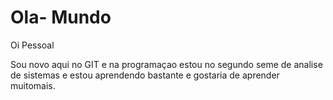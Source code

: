 # Ola- Mundo

Oi  Pessoal

Sou novo aqui no GIT e na programaçao estou no segundo seme
de  analise de sistemas e estou aprendendo bastante e gostaria de aprender muitomais.
